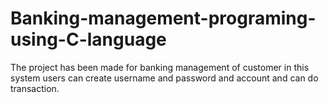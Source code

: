 # Banking-management-programing-using-C-language
The project has been made for banking management of customer in this system users  can create username and password and account and can do transaction.
